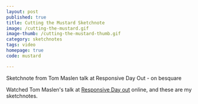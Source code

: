 ```yaml
---
layout: post
published: true
title: Cutting the Mustard Sketchnote
image: /cutting-the-mustard.gif
image-thumb: /cutting-the-mustard-thumb.gif
category: sketchnotes
tags: video
homepage: true
code: mustard

---
```


Sketchnote from Tom Maslen talk at Responsive Day Out - on besquare

Watched Tom Maslen's talk at <a href="http://responsiveconf.com">Responsive Day out</a> online, and these are my sketchnotes.
